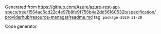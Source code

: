 Generated from https://github.com/Azure/azure-rest-api-specs/tree/1564ac5cd22c4e97b8fe9f756b4a2dd56160532b/specification/providerhub/resource-manager/readme.md tag: `package-2020-11-20`

Code generator 


